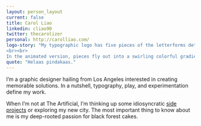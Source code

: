 ```yaml
---
layout: person_layout
current: false
title: Carol Liao
linkedin: cliao90
twitter: thecarolizer
personal: http://carolliao.com/
logo-story: "My typographic logo has five pieces of the letterforms detached. The subtraction is reflective of my love for minimalistic design and demonstrates how the subtractive process can create dynamic and whimsical solutions without being ostentatious.
<br><br>
In the animated version, pieces fly out into a swirling colorful gradient."
quote: "Helaas pindakaas."
---
```


I’m a graphic designer hailing from Los Angeles interested in creating memorable solutions. In a nutshell, typography, play, and experimentation define my work.

When I’m not at The Artificial, I’m thinking up some idiosyncratic [side projects](http://www.carolliao.com/) or exploring my new city. The most important thing to know about me is my deep-rooted passion for black forest cakes.
